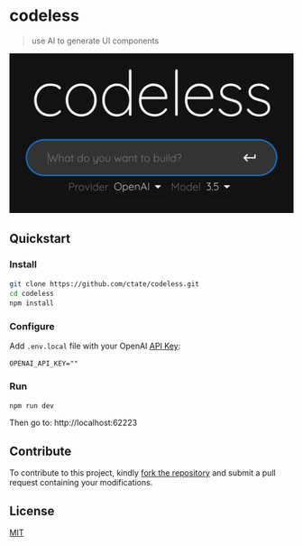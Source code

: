 # codeless

> use AI to generate UI components

<p align="center">
  <img src="./screenshot.png" alt="codeless screenshot" />
</p>

## Quickstart

### Install

```sh
git clone https://github.com/ctate/codeless.git
cd codeless
npm install
```

### Configure

Add `.env.local` file with your OpenAI [API Key](https://platform.openai.com/account/api-keys):

```
OPENAI_API_KEY=""
```

### Run

```
npm run dev
```

Then go to: http://localhost:62223

## Contribute

To contribute to this project, kindly [fork the repository](https://github.com/ctate/codeless/fork) and submit a pull request containing your modifications.

## License

[MIT](https://github.com/ctate/chatgpt-mba/blob/main/LICENSE)
